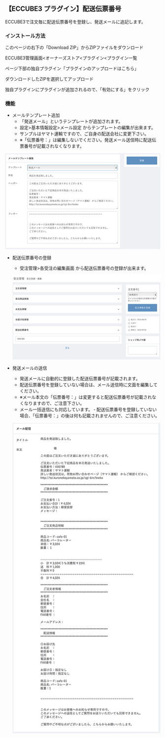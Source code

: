 ## 【ECCUBE3 プラグイン】配送伝票番号

ECCUBE3で注文毎に配送伝票番号を登録し、発送メールに追記します。

### インストール方法

このページの右下の「Download ZIP」からZIPファイルをダウンロード

ECCUBE3管理画面<オーナーズストア<プラグイン<プラグイン一覧

ページ下部の独自プラグイン「プラグインのアップロードはこちら」

ダウンロードしたZIPを選択してアップロード

独自プラグインにプラグインが追加されるので、「有効にする」をクリック

### 機能

- メールテンプレート追加
  - 「発送メール」というテンプレートが追加されます。
  - 設定>基本情報設定>メール設定 からテンプレートの編集が出来ます。
  - サンプルはヤマト運輸ですので、ご自身の配送会社に変更下さい。
  - ※「伝票番号：」は編集しないでください。発送メール送信時に配送伝票番号が記載されなくなります。

![サンプル画像](https://github.com/ohtacky/ECCUBE3-ShipNumber/raw/images/admin_template.png)


- 配送伝票番号の登録
  - 受注管理>各受注の編集画面 から配送伝票番号の登録が出来ます。

  ![サンプル画像](https://github.com/ohtacky/ECCUBE3-ShipNumber/raw/images/admin_order.png)


- 発送メールの送信
  - 発送メールに自動的に登録した配送伝票番号が記載されます。
  - 配送伝票番号を登録していない場合は、メール送信時に文面を編集してください。
  - ※メール本文の「伝票番号：」は変更すると配送伝票番号が記載されなくなりますので、ご注意下さい。
  - メール一括送信にも対応しています。
    ‐ 配送伝票番号を登録していない場合、「伝票番号：」の後は何も記載されませんので、ご注意ください。

  ![サンプル画像](https://github.com/ohtacky/ECCUBE3-ShipNumber/raw/images/admin_mail.png)
